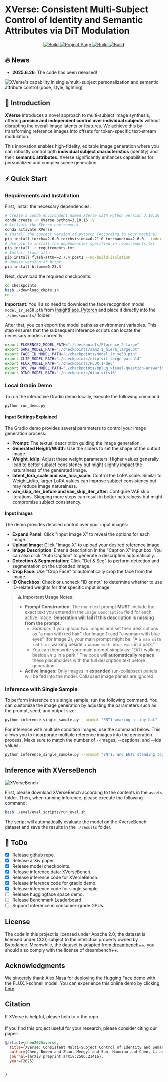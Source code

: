 # XVerse: Consistent Multi-Subject Control of Identity and Semantic Attributes via DiT Modulation

<p align="center">
    <a href="https://arxiv.org/abs/2506.21416">
            <img alt="Build" src="https://img.shields.io/badge/arXiv%20paper-2506.21416-b31b1b.svg">
    </a>
    <a href="https://bytedance.github.io/XVerse/">
        <img alt="Project Page" src="https://img.shields.io/badge/Project-Page-blue">
    </a>
    <a href="https://github.com/bytedance/XVerse/tree/main/assets">
        <img alt="Build" src="https://img.shields.io/badge/XVerseBench-Dataset-green">
    </a>
    <a href="https://huggingface.co/ByteDance/XVerse">
        <img alt="Build" src="https://img.shields.io/badge/🤗-HF%20Model-yellow">
    </a>    
</p>

## 🔥 News
- **2025.6.26**: The code has been released!

![XVerse's capability in single/multi-subject personalization and semantic attribute control (pose, style, lighting)](sample/first_page.png)

## 📖 Introduction

**XVerse** introduces a novel approach to multi-subject image synthesis, offering **precise and independent control over individual subjects** without disrupting the overall image latents or features. We achieve this by transforming reference images into offsets for token-specific text-stream modulation.

This innovation enables high-fidelity, editable image generation where you can robustly control both **individual subject characteristics** (identity) and their **semantic attributes**. XVerse significantly enhances capabilities for personalized and complex scene generation.

## ⚡️ Quick Start

### Requirements and Installation

First, install the necessary dependencies:

```bash
# Create a conda environment named XVerse with Python version 3.10.16
conda create -n XVerse python=3.10.16 -y
# Activate the XVerse environment
conda activate XVerse
# Install the correct version of pytorch (According to your machine)
pip install torch==2.6.0 torchvision==0.21.0 torchaudio==2.6.0 --index-url https://download.pytorch.org/whl/cu124
# Use pip to install the dependencies specified in requirements.txt
pip install -r requirements.txt
# Install flash-attn
pip install flash-attn==2.7.4.post1 --no-build-isolation
# Update version of httpx
pip install httpx==0.23.3
```

Next, download the required checkpoints:
```bash
cd checkpoints
bash ./download_ckpts.sh
cd ..
```
**Important**: You'll also need to download the face recognition model `model_ir_se50.pth` from [InsightFace_Pytorch](https://github.com/TreB1eN/InsightFace_Pytorch) and place it directly into the `./checkpoints/` folder.

After that, you can export the model paths as environment variables. This step ensures that the subsequent inference scripts can locate the necessary models correctly:
``` bash
export FLORENCE2_MODEL_PATH="./checkpoints/Florence-2-large"
export SAM2_MODEL_PATH="./checkpoints/sam2.1_hiera_large.pt"
export FACE_ID_MODEL_PATH="./checkpoints/model_ir_se50.pth"
export CLIP_MODEL_PATH="./checkpoints/clip-vit-large-patch14"
export FLUX_MODEL_PATH="./checkpoints/FLUX.1-dev"
export DPG_VQA_MODEL_PATH="./checkpoints/mplug_visual-question-answering_coco_large_en"
export DINO_MODEL_PATH="./checkpoints/dino-vits16"
```

### Local Gradio Demo

To run the interactive Gradio demo locally, execute the following command:
```bash
python run_demo.py
```

#### Input Settings Explained
The Gradio demo provides several parameters to control your image generation process:
* **Prompt**: The textual description guiding the image generation.
* **Generated Height/Width**: Use the sliders to set the shape of the output image.
* **Weight_id/ip**: Adjust these weight parameters. Higher values generally lead to better subject consistency but might slightly impact the naturalness of the generated image.
* **latent_lora_scale and vae_lora_scale**: Control the LoRA scale. Similar to Weight_id/ip, larger LoRA values can improve subject consistency but may reduce image naturalness.
* **vae_skip_iter_before and vae_skip_iter_after**: Configure VAE skip iterations. Skipping more steps can result in better naturalness but might compromise subject consistency.

#### Input Images

The demo provides detailed control over your input images:

* **Expand Panel**: Click "Input Image X" to reveal the options for each image.
* **Upload Image**: Click "Image X" to upload your desired reference image.
* **Image Description**: Enter a description in the "Caption X" input box. You can also click "Auto Caption" to generate a description automatically.
* **Detection & Segmentation**: Click "Det & Seg" to perform detection and segmentation on the uploaded image.
* **Crop Face**: Use "Crop Face" to automatically crop the face from the image.
* **ID Checkbox**: Check or uncheck "ID or not" to determine whether to use ID-related weights for that specific input image.

> **⚠️ Important Usage Notes:**
>
> * **Prompt Construction**: The main text prompt **MUST** include the exact text you entered in the `Image Description` field for each active image. **Generation will fail if this description is missing from the prompt.**
>     * *Example*: If you upload two images and set their descriptions as "a man with red hair" (for Image 1) and "a woman with blue eyes" (for Image 2), your main prompt might be: "A `a man with red hair` walking beside `a woman with blue eyes` in a park."
>     * You can then write your main prompt simply as: "`ENT1` walking beside `ENT2` in a park." The code will **automatically replace** these placeholders with the full description text before generation.
> * **Active Images**: Only images in **expanded** (un-collapsed) panels will be fed into the model. Collapsed image panels are ignored.

### Inference with Single Sample

To perform inference on a single sample, run the following command. You can customize the image generation by adjusting the parameters such as the prompt, seed, and output size:
```bash
python inference_single_sample.py --prompt "ENT1 wearing a tiny hat" --seed 42 --cond_size 256 --target_height 768 --target_width 768 --weight_id 3 --weight_ip 5 --latent_lora_scale 0.85 --vae_lora_scale 1.3 --vae_skip_iter_s1 0.05 --vae_skip_iter_s2 0.8 --images "sample/hamster.jpg" --captions "a hamster" --idips false --save_path "generated_image_1.png" --num_images 1
```

For inference with multiple condition images, use the command below. This allows you to incorporate multiple reference images into the generation process. Make sure to match the number of --images, --captions, and --ids values:
```bash
python inference_single_sample.py --prompt "ENT1, and ENT2 standing together in a park." --seed 42 --cond_size 256 --target_height 768 --target_width 768 --weight_id 2 --weight_ip 5 --latent_lora_scale 0.85 --vae_lora_scale 1.3 --vae_skip_iter_s1 0.05 --vae_skip_iter_s2 0.8 --images "sample/woman.jpg" "sample/girl.jpg" --captions "a woman" "a girl" --idips true true --save_path "generated_image_2.png" --num_images 1
```

## Inference with XVerseBench

![XVerseBench](sample/XVerseBench.png)

First, please download XVerseBench according to the contents in the `assets` folder. Then, when running inference, please execute the following command:
```bash
bash ./eval/eval_scripts/run_eval.sh
```
The script will automatically evaluate the model on the XVerseBench dataset and save the results in the `./results` folder.

## 📌 ToDo

- [x] Release github repo.
- [x] Release arXiv paper.
- [x] Release model checkpoints.
- [x] Release inference data: XVerseBench.
- [x] Release inference code for XVerseBench.
- [x] Release inference code for gradio demo.
- [x] Release inference code for single sample.
- [ ] Release huggingface space demo.
- [ ] Release Benchmark Leaderboard.
- [ ] Support inference in consumer-grade GPUs.

## License
    
The code in this project is licensed under Apache 2.0; the dataset is licensed under CC0, subject to the intellctual property owned by Bytedance. Meanwhile, the dataset is adapted from [dreambench++](https://dreambenchplus.github.io/), you should also comply with the license of dreambench++.

## Acknowledgments
We sincerely thank Alex Nasa for deploying the Hugging Face demo with the FLUX.1-schnell model. You can experience this online demo by clicking [here](https://huggingface.co/spaces/alexnasa/XVerse).
    
##  Citation
If XVerse is helpful, please help to ⭐ the repo.

If you find this project useful for your research, please consider citing our paper:
```bibtex
@article{chen2025xverse,
  title={XVerse: Consistent Multi-Subject Control of Identity and Semantic Attributes via DiT Modulation},
  author={Chen, Bowen and Zhao, Mengyi and Sun, Haomiao and Chen, Li and Wang, Xu and Du, Kang and Wu, Xinglong},
  journal={arXiv preprint arXiv:2506.21416},
  year={2025}


}
